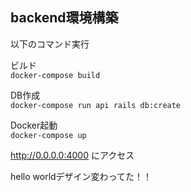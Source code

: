 ## backend環境構築
以下のコマンド実行

ビルド<br>
`docker-compose build`

DB作成<br>
`docker-compose run api rails db:create`

Docker起動<br>
`docker-compose up`

http://0.0.0.0:4000 にアクセス

hello worldデザイン変わってた！！